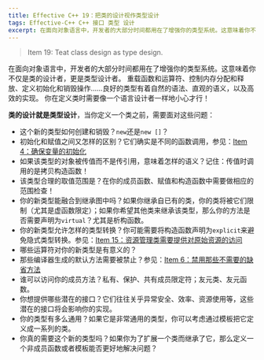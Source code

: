 ```yaml
---
title: Effective C++ 19：把类的设计视作类型设计
tags: Effective-C++ C++ 接口 类型 设计
excerpt: 在面向对象语言中，开发者的大部分时间都用在了增强你的类型系统。这意味着你不仅是类的设计者，更是类型设计者。重载函数和运算符、控制内存分配和释放、定义初始化和销毁操作……良好的类型有着自然的语法、直观的语义，以及高效的实现。你在定义类时需要像一个语言设计者一样地小心才行！
---
```


> Item 19: Teat class design as type design.

在面向对象语言中，开发者的大部分时间都用在了增强你的类型系统。这意味着你不仅是类的设计者，更是类型设计者。
重载函数和运算符、控制内存分配和释放、定义初始化和销毁操作……良好的类型有着自然的语法、直观的语义，以及高效的实现。
你在定义类时需要像一个语言设计者一样地小心才行！

**类的设计就是类型设计**，当你定义一个类之前，需要面对这些问题：

* 这个新的类型如何创建和销毁？`new`还是`new []`？
* 初始化和赋值之间又怎样的区别？它们确实是不同的函数调用，参见：[Item 4：确保变量的初始化][item4]
* 如果该类型的对象被传值而不是传引用，意味着怎样的语义？记住：传值时调用的是拷贝构造函数！
* 该类型合理的取值范围是？在你的成员函数、赋值和构造函数中需要做相应的范围检查！
* 你的新类型能融合到继承图中吗？如果你继承自已有的类，你的类将被它们限制（尤其是虚函数限定）；如果你希望其他类来继承该类型，那么你的方法是否需要声明为`virtual`？尤其是析构函数。
* 你的新类型允许怎样的类型转换？你可能需要将构造函数声明为`explicit`来避免隐式类型转换。参见：[Item 15：资源管理类需要提供对原始资源的访问][item15]
* 哪些运算符对你的新类型是有意义的？
* 那些编译器生成的默认方法需要被禁止？参见：[Item 6：禁用那些不需要的缺省方法][item6]
* 谁可以访问你的成员方法？私有、保护、共有成员限定符；友元类、友元函数。
* 你想提供哪些潜在的接口？它们往往关乎异常安全、效率、资源使用等，这些潜在的接口将会影响你的实现。
* 你的类型有多么通用？如果它是非常通用的类型，你可以考虑通过模板把它定义成一系列的类。
* 你真的需要这个新的类型吗？如果你为了扩展一个类而继承了它，那么定义一个非成员函数或者模板能否更好地解决问题？

[item4]: /2015/07/22/effective-cpp-4.html
[item15]: /2015/08/05/effective-cpp-15.html
[item6]: /2015/07/23/effective-cpp-6.html
